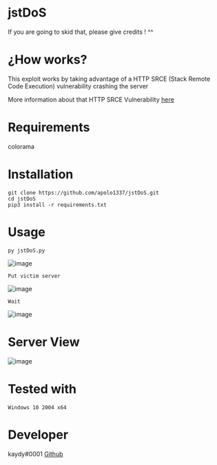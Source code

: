 # jstDoS

If you are going to skid that, please give credits ! ^^

# ¿How works?

This exploit works by taking advantage of a HTTP SRCE (Stack Remote Code Execution) vulnerability crashing the server

More information about that HTTP SRCE Vulnerability [here](https://msrc.microsoft.com/update-guide/vulnerability/CVE-2022-21907)

# Requirements

colorama

# Installation

```console
git clone https://github.com/apolo1337/jstDoS.git
cd jstDoS
pip3 install -r requirements.txt
```

# Usage

```console
py jstDoS.py
```

![image](https://user-images.githubusercontent.com/84898161/152612739-70b2197b-848e-443c-aa37-cef25a7360e5.png)


```console
Put victim server
```

![image](https://user-images.githubusercontent.com/84898161/152612943-e6e1d76a-4577-4bbf-b13d-69588a900626.png)

```console
Wait
```

![image](https://user-images.githubusercontent.com/84898161/152612771-725e470b-108c-4038-962b-fb1bcad0644c.png)

# Server View

![image](https://user-images.githubusercontent.com/84898161/152612831-e7a2275b-6903-4b72-8751-ea771b11361e.png)

# Tested with

```console
Windows 10 2004 x64
```

# Developer

kaydy#0001 [Github](https://github.com/apolo1337/)
